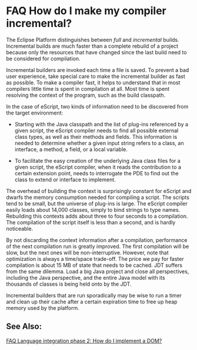 

FAQ How do I make my compiler incremental?
==========================================

The Eclipse Platform distinguishes between _full_ and _incremental_ builds. Incremental builds are much faster than a complete rebuild of a project because only the resources that have changed since the last build need to be considered for compilation.

Incremental builders are invoked each time a file is saved. To prevent a bad user experience, take special care to make the incremental builder as fast as possible. To make a compiler fast, it helps to understand that in most compilers little time is spent in compilation at all. Most time is spent resolving the context of the program, such as the build classpath.

In the case of eScript, two kinds of information need to be discovered from the target environment:

*   Starting with the Java classpath and the list of plug-ins referenced by a given script, the eScript compiler needs to find all possible external class types, as well as their methods and fields. This information is needed to determine whether a given input string refers to a class, an interface, a method, a field, or a local variable.

*   To facilitate the easy creation of the underlying Java class files for a given script, the eScript compiler, when it reads the contribution to a certain extension point, needs to interrogate the PDE to find out the class to extend or interface to implement.

  
The overhead of building the context is surprisingly constant for eScript and dwarfs the memory consumption needed for compiling a script. The scripts tend to be small, but the universe of plug-ins is large. The eScript compiler easily loads about 14,000 classes, simply to bind strings to type names. Rebuilding this contexts adds about three to four seconds to a compilation. The compilation of the script itself is less than a second, and is hardly noticeable.

By not discarding the context information after a compilation, performance of the next compilation run is greatly improved. The first compilation will be slow, but the next ones will be non-interruptive. However, note that optimization is always a time/space trade-off. The price we pay for faster compilation is about 15 MB of state that needs to be cached. JDT suffers from the same dilemma. Load a big Java project and close all perspectives, including the Java perspective, and the entire Java model with its thousands of classes is being held onto by the JDT.

Incremental builders that are run sporadically may be wise to run a timer and clean up their cache after a certain expiration time to free up heap memory used by the platform.

See Also:
---------

[FAQ Language integration phase 2: How do I implement a DOM?](./FAQ_Language_integration_phase_2_How_do_I_implement_a_DOM.md "FAQ Language integration phase 2: How do I implement a DOM?")

